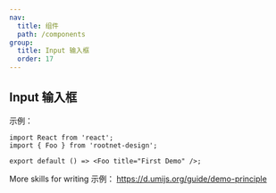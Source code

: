 ```yaml
---
nav:
  title: 组件
  path: /components
group:
  title: Input 输入框
  order: 17
---
```


## Input 输入框

示例：

```tsx
import React from 'react';
import { Foo } from 'rootnet-design';

export default () => <Foo title="First Demo" />;
```

More skills for writing 示例： https://d.umijs.org/guide/demo-principle
